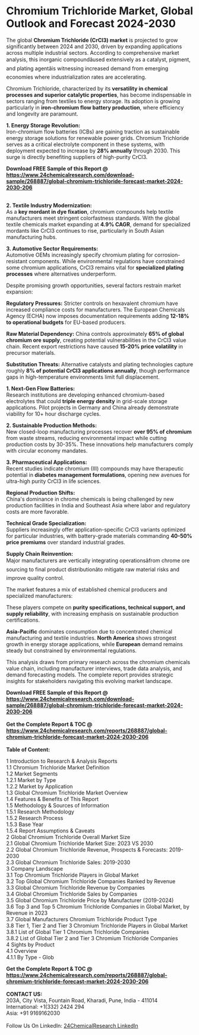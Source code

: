 <h1>Chromium Trichloride Market, Global Outlook and Forecast 2024-2030</h1><p>The global <strong>Chromium Trichloride (CrCl3) market</strong> is projected to grow significantly between 2024 and 2030, driven by expanding applications across multiple industrial sectors. According to comprehensive market analysis, this inorganic compoundâused extensively as a catalyst, pigment, and plating agentâis witnessing increased demand from emerging economies where industrialization rates are accelerating.</p><p>Chromium Trichloride, characterized by its <strong>versatility in chemical processes and superior catalytic properties</strong>, has become indispensable in sectors ranging from textiles to energy storage. Its adoption is growing particularly in <strong>iron-chromium flow battery production</strong>, where efficiency and longevity are paramount.</p><p><strong>1. Energy Storage Revolution:</strong><br>
Iron-chromium flow batteries (ICBs) are gaining traction as sustainable energy storage solutions for renewable power grids. Chromium Trichloride serves as a critical electrolyte component in these systems, with deployment expected to increase by <strong>28% annually</strong> through 2030. This surge is directly benefiting suppliers of high-purity CrCl3.</p><div><b>Download FREE Sample of this Report @ 
            <a href="https://www.24chemicalresearch.com/download-sample/268887/global-chromium-trichloride-forecast-market-2024-2030-206">
            https://www.24chemicalresearch.com/download-sample/268887/global-chromium-trichloride-forecast-market-2024-2030-206</a></b></div><br><p><strong>2. Textile Industry Modernization:</strong><br>
As a <strong>key mordant in dye fixation</strong>, chromium compounds help textile manufacturers meet stringent colorfastness standards. With the global textile chemicals market expanding at <strong>4.9% CAGR</strong>, demand for specialized mordants like CrCl3 continues to rise, particularly in South Asian manufacturing hubs.</p><p><strong>3. Automotive Sector Requirements:</strong><br>
Automotive OEMs increasingly specify chromium plating for corrosion-resistant components. While environmental regulations have constrained some chromium applications, CrCl3 remains vital for <strong>specialized plating processes</strong> where alternatives underperform.</p><p>Despite promising growth opportunities, several factors restrain market expansion:</p><p><strong>Regulatory Pressures:</strong> Stricter controls on hexavalent chromium have increased compliance costs for manufacturers. The European Chemicals Agency (ECHA) now imposes documentation requirements adding <strong>12-18% to operational budgets</strong> for EU-based producers.</p><p><strong>Raw Material Dependency:</strong> China controls approximately <strong>65% of global chromium ore supply</strong>, creating potential vulnerabilities in the CrCl3 value chain. Recent export restrictions have caused <strong>15-20% price volatility</strong> in precursor materials.</p><p><strong>Substitution Threats:</strong> Alternative catalysts and plating technologies capture roughly <strong>8% of potential CrCl3 applications annually</strong>, though performance gaps in high-temperature environments limit full displacement.</p><p><strong>1. Next-Gen Flow Batteries:</strong><br>
Research institutions are developing enhanced chromium-based electrolytes that could <strong>triple energy density</strong> in grid-scale storage applications. Pilot projects in Germany and China already demonstrate viability for 10+ hour discharge cycles.</p><p><strong>2. Sustainable Production Methods:</strong><br>
New closed-loop manufacturing processes recover <strong>over 95% of chromium</strong> from waste streams, reducing environmental impact while cutting production costs by 30-35%. These innovations help manufacturers comply with circular economy mandates.</p><p><strong>3. Pharmaceutical Applications:</strong><br>
Recent studies indicate chromium (III) compounds may have therapeutic potential in <strong>diabetes management formulations</strong>, opening new avenues for ultra-high purity CrCl3 in life sciences.</p><p><strong>Regional Production Shifts:</strong><br>
	China's dominance in chrome chemicals is being challenged by new production facilities in India and Southeast Asia where labor and regulatory costs are more favorable.</p><p><strong>Technical Grade Specialization:</strong><br>
	Suppliers increasingly offer application-specific CrCl3 variants optimized for particular industries, with battery-grade materials commanding <strong>40-50% price premiums</strong> over standard industrial grades.</p><p><strong>Supply Chain Reinvention:</strong><br>
	Major manufacturers are vertically integrating operationsâfrom chrome ore sourcing to final product distributionâto mitigate raw material risks and improve quality control.</p><p>The market features a mix of established chemical producers and specialized manufacturers:</p><p>These players compete on <strong>purity specifications, technical support, and supply reliability</strong>, with increasing emphasis on sustainable production certifications.</p><p><strong>Asia-Pacific</strong> dominates consumption due to concentrated chemical manufacturing and textile industries. <strong>North America</strong> shows strongest growth in energy storage applications, while <strong>European</strong> demand remains steady but constrained by environmental regulations.</p><p>This analysis draws from primary research across the chromium chemicals value chain, including manufacturer interviews, trade data analysis, and demand forecasting models. The complete report provides strategic insights for stakeholders navigating this evolving market landscape.</p><div><b>Download FREE Sample of this Report @ 
            <a href="https://www.24chemicalresearch.com/download-sample/268887/global-chromium-trichloride-forecast-market-2024-2030-206">
            https://www.24chemicalresearch.com/download-sample/268887/global-chromium-trichloride-forecast-market-2024-2030-206</a></b></div><br><div><b>Get the Complete Report & TOC @ 
            <a href="https://www.24chemicalresearch.com/reports/268887/global-chromium-trichloride-forecast-market-2024-2030-206">
            https://www.24chemicalresearch.com/reports/268887/global-chromium-trichloride-forecast-market-2024-2030-206</a></b></div><br>
            <b>Table of Content:</b><p>1 Introduction to Research & Analysis Reports<br />
    1.1 Chromium Trichloride Market Definition<br />
    1.2 Market Segments<br />
        1.2.1 Market by Type<br />
        1.2.2 Market by Application<br />
    1.3 Global Chromium Trichloride Market Overview<br />
    1.4 Features & Benefits of This Report<br />
    1.5 Methodology & Sources of Information<br />
        1.5.1 Research Methodology<br />
        1.5.2 Research Process<br />
        1.5.3 Base Year<br />
        1.5.4 Report Assumptions & Caveats<br />
2 Global Chromium Trichloride Overall Market Size<br />
    2.1 Global Chromium Trichloride Market Size: 2023 VS 2030<br />
    2.2 Global Chromium Trichloride Revenue, Prospects & Forecasts: 2019-2030<br />
    2.3 Global Chromium Trichloride Sales: 2019-2030<br />
3 Company Landscape<br />
    3.1 Top Chromium Trichloride Players in Global Market<br />
    3.2 Top Global Chromium Trichloride Companies Ranked by Revenue<br />
    3.3 Global Chromium Trichloride Revenue by Companies<br />
    3.4 Global Chromium Trichloride Sales by Companies<br />
    3.5 Global Chromium Trichloride Price by Manufacturer (2019-2024)<br />
    3.6 Top 3 and Top 5 Chromium Trichloride Companies in Global Market, by Revenue in 2023<br />
    3.7 Global Manufacturers Chromium Trichloride Product Type<br />
    3.8 Tier 1, Tier 2 and Tier 3 Chromium Trichloride Players in Global Market<br />
        3.8.1 List of Global Tier 1 Chromium Trichloride Companies<br />
        3.8.2 List of Global Tier 2 and Tier 3 Chromium Trichloride Companies<br />
4 Sights by Product<br />
    4.1 Overview<br />
        4.1.1 By Type - Glob</p><div><b>Get the Complete Report & TOC @ 
            <a href="https://www.24chemicalresearch.com/reports/268887/global-chromium-trichloride-forecast-market-2024-2030-206">
            https://www.24chemicalresearch.com/reports/268887/global-chromium-trichloride-forecast-market-2024-2030-206</a></b></div><br><b>CONTACT US:</b><br>
            203A, City Vista, Fountain Road, Kharadi, Pune, India - 411014<br>
            International: +1(332) 2424 294<br>
            Asia: +91 9169162030 <br><br>
            Follow Us On LinkedIn: <a href="https://www.linkedin.com/company/24chemicalresearch/">24ChemicalResearch LinkedIn</a>